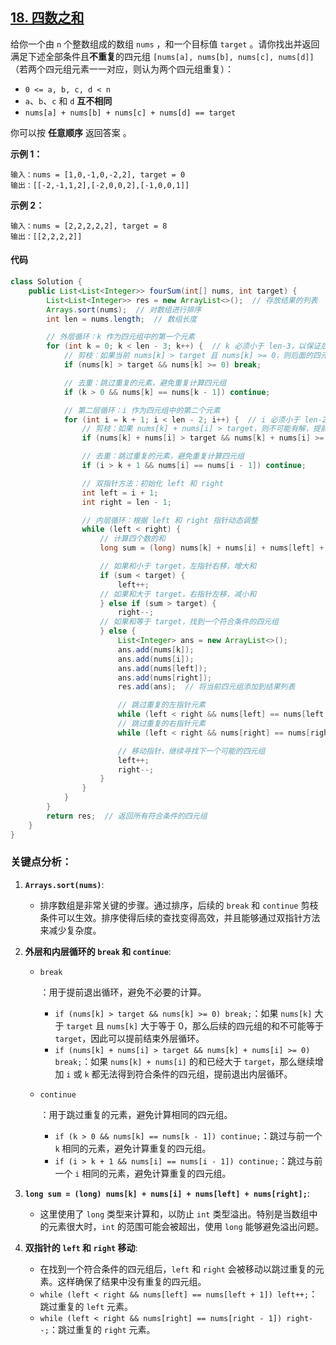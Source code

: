## [18. 四数之和](https://leetcode.cn/problems/4sum/)

给你一个由 `n` 个整数组成的数组 `nums` ，和一个目标值 `target` 。请你找出并返回满足下述全部条件且**不重复**的四元组 `[nums[a], nums[b], nums[c], nums[d]]` （若两个四元组元素一一对应，则认为两个四元组重复）：

- `0 <= a, b, c, d < n`
- `a`、`b`、`c` 和 `d` **互不相同**
- `nums[a] + nums[b] + nums[c] + nums[d] == target`

你可以按 **任意顺序** 返回答案 。

 

**示例 1：**

```
输入：nums = [1,0,-1,0,-2,2], target = 0
输出：[[-2,-1,1,2],[-2,0,0,2],[-1,0,0,1]]
```

**示例 2：**

```
输入：nums = [2,2,2,2,2], target = 8
输出：[[2,2,2,2]]
```

#### 代码

```java
class Solution {
    public List<List<Integer>> fourSum(int[] nums, int target) {
        List<List<Integer>> res = new ArrayList<>();  // 存放结果的列表
        Arrays.sort(nums);  // 对数组进行排序
        int len = nums.length;  // 数组长度

        // 外层循环：k 作为四元组中的第一个元素
        for (int k = 0; k < len - 3; k++) {  // k 必须小于 len-3，以保证后面有至少三个元素
            // 剪枝：如果当前 nums[k] > target 且 nums[k] >= 0，则后面的四元组不可能满足条件，提前退出
            if (nums[k] > target && nums[k] >= 0) break;

            // 去重：跳过重复的元素，避免重复计算四元组
            if (k > 0 && nums[k] == nums[k - 1]) continue;

            // 第二层循环：i 作为四元组中的第二个元素
            for (int i = k + 1; i < len - 2; i++) {  // i 必须小于 len-2，以保证后面有至少两个元素
                // 剪枝：如果 nums[k] + nums[i] > target，则不可能有解，提前退出
                if (nums[k] + nums[i] > target && nums[k] + nums[i] >= 0) break;

                // 去重：跳过重复的元素，避免重复计算四元组
                if (i > k + 1 && nums[i] == nums[i - 1]) continue;

                // 双指针方法：初始化 left 和 right
                int left = i + 1;
                int right = len - 1;

                // 内层循环：根据 left 和 right 指针动态调整
                while (left < right) {
                    // 计算四个数的和
                    long sum = (long) nums[k] + nums[i] + nums[left] + nums[right];  // 使用 long 来避免 int 溢出

                    // 如果和小于 target，左指针右移，增大和
                    if (sum < target) {
                        left++;
                    // 如果和大于 target，右指针左移，减小和
                    } else if (sum > target) {
                        right--;
                    // 如果和等于 target，找到一个符合条件的四元组
                    } else {
                        List<Integer> ans = new ArrayList<>();
                        ans.add(nums[k]);
                        ans.add(nums[i]);
                        ans.add(nums[left]);
                        ans.add(nums[right]);
                        res.add(ans);  // 将当前四元组添加到结果列表

                        // 跳过重复的左指针元素
                        while (left < right && nums[left] == nums[left + 1]) left++;
                        // 跳过重复的右指针元素
                        while (left < right && nums[right] == nums[right - 1]) right--;

                        // 移动指针，继续寻找下一个可能的四元组
                        left++;
                        right--;
                    }
                }
            }
        }
        return res;  // 返回所有符合条件的四元组
    }
}

```

### 关键点分析：

1. **`Arrays.sort(nums)`**:

   - 排序数组是非常关键的步骤。通过排序，后续的 `break` 和 `continue` 剪枝条件可以生效。排序使得后续的查找变得高效，并且能够通过双指针方法来减少复杂度。

2. **外层和内层循环的 `break` 和 `continue`**:

   - ```
     break
     ```

     ：用于提前退出循环，避免不必要的计算。

     - `if (nums[k] > target && nums[k] >= 0) break;`：如果 `nums[k]` 大于 `target` 且 `nums[k]` 大于等于 0，那么后续的四元组的和不可能等于 `target`，因此可以提前结束外层循环。
     - `if (nums[k] + nums[i] > target && nums[k] + nums[i] >= 0) break;`：如果 `nums[k] + nums[i]` 的和已经大于 `target`，那么继续增加 `i` 或 `k` 都无法得到符合条件的四元组，提前退出内层循环。

   - ```
     continue
     ```

     ：用于跳过重复的元素，避免计算相同的四元组。

     - `if (k > 0 && nums[k] == nums[k - 1]) continue;`：跳过与前一个 `k` 相同的元素，避免计算重复的四元组。
     - `if (i > k + 1 && nums[i] == nums[i - 1]) continue;`：跳过与前一个 `i` 相同的元素，避免计算重复的四元组。

3. **`long sum = (long) nums[k] + nums[i] + nums[left] + nums[right];`**:

   - 这里使用了 `long` 类型来计算和，以防止 `int` 类型溢出。特别是当数组中的元素很大时，`int` 的范围可能会被超出，使用 `long` 能够避免溢出问题。

4. **双指针的 `left` 和 `right` 移动**:

   - 在找到一个符合条件的四元组后，`left` 和 `right` 会被移动以跳过重复的元素。这样确保了结果中没有重复的四元组。
   - `while (left < right && nums[left] == nums[left + 1]) left++;`：跳过重复的 `left` 元素。
   - `while (left < right && nums[right] == nums[right - 1]) right--;`：跳过重复的 `right` 元素。
